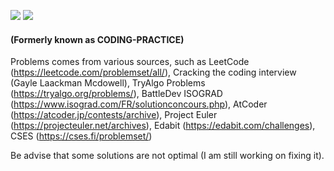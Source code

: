 ![](https://img.shields.io/badge/Code-C++-important.svg?style=for-the-badge&logo=c%2B%2B)
![](https://img.shields.io/badge/Algorithm-ALGO-important.svg?style=for-the-badge)

#### (Formerly known as CODING-PRACTICE)

Problems comes from various sources, such as LeetCode (https://leetcode.com/problemset/all/), Cracking the coding interview (Gayle Laackman Mcdowell), TryAlgo Problems (https://tryalgo.org/problems/), BattleDev ISOGRAD (https://www.isograd.com/FR/solutionconcours.php), AtCoder (https://atcoder.jp/contests/archive), Project Euler (https://projecteuler.net/archives), Edabit (https://edabit.com/challenges), CSES (https://cses.fi/problemset/)

Be advise that some solutions are not optimal (I am still working on fixing it).


